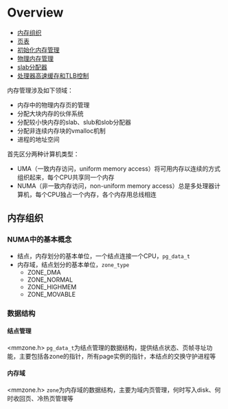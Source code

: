 # Overview

* [内存组织](#ch1)
* [页表](#ch2)
* [初始化内存管理](#ch3)
* [物理内存管理](#ch4)
* [slab分配器](#ch5)
* [处理器高速缓存和TLB控制]($ch6)

内存管理涉及如下领域：
* 内存中的物理内存页的管理
* 分配大块内存的伙伴系统
* 分配较小快内存的slab、slub和slob分配器
* 分配非连续内存块的vmalloc机制
* 进程的地址空间

首先区分两种计算机类型：
* UMA（一致内存访问，uniform memory access）将可用内存以连续的方式组织起来，每个CPU共享同一个内存
* NUMA（非一致内存访问，non-uniform memory access）总是多处理器计算机，每个CPU独占一个内存，各个内存用总线相连


<h2 id="ch1">内存组织</h2>

<h3 id="ch1.1">NUMA中的基本概念</h3>

* 结点，内存划分的基本单位，一个结点连接一个CPU，`pg_data_t`
* 内存域，结点划分的基本单位，`zone_type`
    * ZONE_DMA
    * ZONE_NORMAL
    * ZONE_HIGHMEM
    * ZONE_MOVABLE

<h3 id="ch1.2">数据结构</h3>

<h4 id="ch1.2.1">结点管理</h4>

<mmzone.h>
`pg_data_t`为结点管理的数据结构，提供结点状态、页帧寻址功能，主要包括各zone的指针，所有page实例的指针，本结点的交换守护进程等

<h4 id="ch1.2.2">内存域</h4>

<mmzone.h>
`zone`为内存域的数据结构，主要为域内页管理，何时写入disk、何时收回页、冷热页管理等
